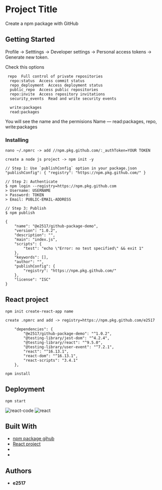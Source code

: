 # Project Title

Create a npm package with GitHub

## Getting Started

Profile -> Setttings ->  Developer settings -> Personal access tokens -> Generate new token.

Check this options

```
 repo  Full control of private repositories
  repo:status  Access commit status
  repo_deployment  Access deployment status
  public_repo  Access public repositories
  repo:invite  Access repository invitations
  security_events  Read and write security events
  
  write:packages  
  read:packages   
```

You will see the name and the permisions Name — read:packages, repo, write:packages

### Installing

```
nano ~/.npmrc -> add //npm.pkg.github.com/:_authToken=YOUR TOKEN
```

```
create a node js project -> npm init -y
```

```
// Step 1: Use `publishConfig` option in your package.json
"publishConfig": { "registry": "https://npm.pkg.github.com/" }

// Step 2: Authenticate
$ npm login --registry=https://npm.pkg.github.com
> Username: USERNAME
> Password: TOKEN
> Email: PUBLIC-EMAIL-ADDRESS

// Step 3: Publish
$ npm publish
```

```
{
    "name": "@e2517/github-package-demo",
    "version": "1.0.2",
    "description": "",
    "main": "index.js",
    "scripts": {
        "test": "echo \"Error: no test specified\" && exit 1"
    },
    "keywords": [],
    "author": "",
    "publishConfig": {
        "registry": "https://npm.pkg.github.com/"
    },
    "license": "ISC"
}
```
## React project

```
npm init create-react-app name
```

```
create .npmrc and add -> registry=https://npm.pkg.github.com/e2517
```

```
    "dependencies": {
        "@e2517/github-package-demo": "^1.0.2",
        "@testing-library/jest-dom": "^4.2.4",
        "@testing-library/react": "^9.5.0",
        "@testing-library/user-event": "^7.2.1",
        "react": "^16.13.1",
        "react-dom": "^16.13.1",
        "react-scripts": "3.4.1"
    },
```
```
npm install
```

## Deployment

```
npm start
```

![react-code][]
![react][]

## Built With

* [npm package gihub](https://github.com/E2517/NodeMongoGraphQL/packages) 
* [React project](https://github.com/E2517/react-package-github)
* [react-code]: http://achoweb.es/wp-content/uploads/2020/07/reactcode.png
* [react]: http://achoweb.es/wp-content/uploads/2020/07/react.png

## Authors

* **e2517**


